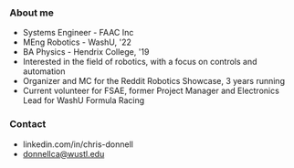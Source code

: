 ### About me
- Systems Engineer - FAAC Inc
- MEng Robotics - WashU, '22
- BA Physics - Hendrix College, '19
- Interested in the field of robotics, with a focus on controls and automation
- Organizer and MC for the Reddit Robotics Showcase, 3 years running
- Current volunteer for FSAE, former Project Manager and Electronics Lead for WashU Formula Racing

### Contact
- linkedin.com/in/chris-donnell
- donnellca@wustl.edu


<!---
donnellca/donnellca is a ✨ special ✨ repository because its `README.md` (this file) appears on your GitHub profile.
You can click the Preview link to take a look at your changes.
--->
